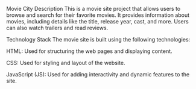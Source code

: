 Movie City
Description
This is a movie site project that allows users to browse and search for their favorite movies. It provides information about movies, including details like the title, release year, cast, and more. Users can also watch trailers and read reviews.

Technology Stack
The movie site is built using the following technologies:

HTML: Used for structuring the web pages and displaying content.

CSS: Used for styling and layout of the website.

JavaScript (JS): Used for adding interactivity and dynamic features to the site.
